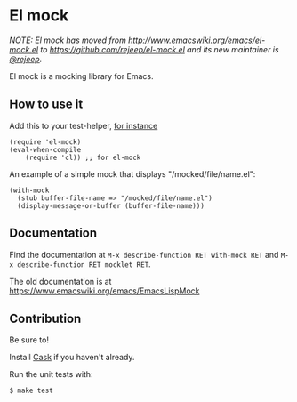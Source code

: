 # El mock

_NOTE: El mock has moved from
<http://www.emacswiki.org/emacs/el-mock.el> to
<https://github.com/rejeep/el-mock.el> and its new maintainer is
[@rejeep](https://github.com/rejeep)._

El mock is a mocking library for Emacs. 

## How to use it
Add this to your test-helper, [for instance](https://github.com/rejeep/prodigy.el/blob/700eb15293260fdfa2fc0cff38df600693b7e4e5/test/test-helper.el#L107-L109)
```
(require 'el-mock)
(eval-when-compile
    (require 'cl)) ;; for el-mock
```

An example of a simple mock that displays "/mocked/file/name.el":
```
(with-mock
  (stub buffer-file-name => "/mocked/file/name.el")
  (display-message-or-buffer (buffer-file-name)))
```

## Documentation

Find the documentation at `M-x describe-function RET with-mock RET`
and `M-x describe-function RET mocklet RET`.

The old documentation is at https://www.emacswiki.org/emacs/EmacsLispMock


## Contribution

Be sure to!

Install [Cask](https://github.com/cask/cask) if you haven't already.

Run the unit tests with:

    $ make test
